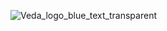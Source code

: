 ![Veda_logo_blue_text_transparent](https://user-images.githubusercontent.com/7830949/205734857-5fd1846a-7b87-45ff-95ed-64621326ba75.png)
